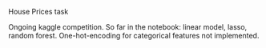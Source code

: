 House Prices task

Ongoing kaggle competition. So far in the notebook: linear model, lasso, random forest. One-hot-encoding for categorical features not implemented.
